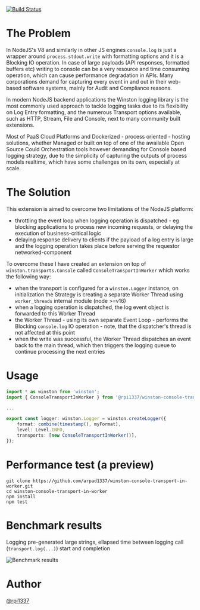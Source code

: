 [![Build Status](https://app.travis-ci.com/arpad1337/winston-console-transport-in-worker.svg?branch=master)](https://app.travis-ci.com/arpad1337/winston-console-transport-in-worker)

# The Problem

In NodeJS's V8 and similarly in other JS engines `console.log` is just a wrapper around `process.stdout.write` with formatting options and it is a Blocking IO operation. In case of large payloads (API responses, formatted buffers etc) writing to console can be a very resource and time consuming operation, which can cause performance degradation in APIs. Many corporations demand for capturing every event in and out in their web-based software systems, mainly for Audit and Compliance reasons.

In modern NodeJS backend applications the Winston logging library is the most commonly used approach to tackle logging tasks due to its flexibility on Log Entry formatting, and the numerous Transport options available, such as HTTP, Stream, File and Console, next to many community built extensions.

Most of PaaS Cloud Platforms and Dockerized - process oriented - hosting solutions, whether Managed or built on top of one of the awailable Open Source Could Orchestration tools however demanding for Console based logging strategy, due to the simplicity of capturing the outputs of process models realtime, which have some challenges on its own, especially at scale.

# The Solution

This extension is aimed to overcome two limitations of the NodeJS platform:
- throttling the event loop when logging operation is dispatched - eg blocking applications to process new incoming requests, or delaying the execution of business-critical logic
- delaying response delivery to clients if the payload of a log entry is large and the logging operation takes place before serving the requestor networked-component

To overcome these I have created an extension on top of `winston.transports.Console` called `ConsoleTransportInWorker` which works the following way:
- when the transport is configured for a `winston.Logger` instance, on initialization the Strategy is creating a separate Worker Thread using `worker_threads` internal module (node >=v16)
- when a logging operation is dispatched, the log event object is forwarded to this Worker Thread
- the Worker Thread  - using its own separate Event Loop - performs the Blocking `console.log` IO operation - note, that the dispatcher's thread is not affected at this point
- when the write was successful, the Worker Thread dispatches an event back to the main thread, which then triggers the logging queue to continue processing the next entries

# Usage

```typescript
import * as winston from 'winston';
import { ConsoleTransportInWorker } from '@rpi1337/winston-console-transport-in-worker';

...

export const logger: winston.Logger = winston.createLogger({
    format: combine(timestamp(), myFormat),
    level: Level.INFO,
    transports: [new ConsoleTransportInWorker()],
});
```

# Performance test (a preview)

```
git clone https://github.com/arpad1337/winston-console-transport-in-worker.git
cd winston-console-transport-in-worker
npm install
npm test
```


# Benchmark results

Logging pre-generated large strings, ellapsed time between logging call (`transport.log(...)`) start and completion

![Benchmark results](https://www.arpi.im/public/benchmark_3.png)

# Author

[@rpi1337](https://twitter.com/rpi1337)
